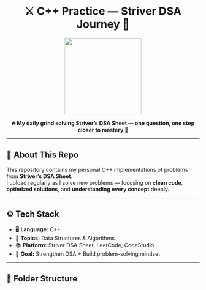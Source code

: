 <h1 align="center">⚔️ C++ Practice — Striver DSA Journey 🧠</h1>

<p align="center">
  <img src="https://media.giphy.com/media/v1.Y2lkPTc5MGI3NjExZ21kNjQ0eGR2MWQ0eDd6Njlqa3pkd3Q2bHZtdW8zNHU1bG5mNGJ1aiZlcD12MV9naWZzX3NlYXJjaCZjdD1n/du3J3cXyzhj75IOgvA/giphy.gif" width="200"/>
</p>

<p align="center">
  <b>🔥 My daily grind solving Striver’s DSA Sheet — one question, one step closer to mastery 💪</b>
</p>

---

## 🧩 About This Repo

This repository contains my personal C++ implementations of problems from **Striver’s DSA Sheet**.  
I upload regularly as I solve new problems — focusing on **clean code**, **optimized solutions**, and **understanding every concept** deeply.

---

## ⚙️ Tech Stack

- 🖥️ **Language:** C++  
- 🧮 **Topics:** Data Structures & Algorithms  
- 📚 **Platform:** Striver DSA Sheet, LeetCode, CodeStudio  
- 🧠 **Goal:** Strengthen DSA + Build problem-solving mindset  

---

## 📂 Folder Structure


